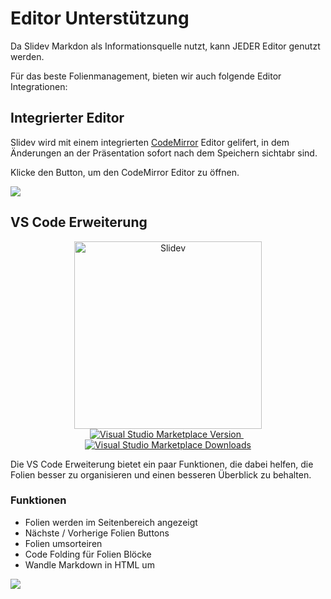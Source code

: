 # Editor Unterstützung

Da Slidev Markdon als Informationsquelle nutzt, kann JEDER Editor genutzt werden.

Für das beste Folienmanagement, bieten wir auch folgende Editor Integrationen:

## Integrierter Editor

Slidev wird mit einem integrierten [CodeMirror](https://codemirror.net/) Editor gelifert, in dem Änderungen an der Präsentation sofort nach dem Speichern sichtabr sind. 

Klicke den <carbon-edit class="inline-icon-btn"/> Button, um den CodeMirror Editor zu öffnen.

![](/screenshots/integrated-editor.png)

## VS Code Erweiterung

<p align="center">
    <a href="https://github.com/slidevjs/slidev" target="_blank">
        <img src="https://cdn.jsdelivr.net/gh/slidevjs/slidev/assets/logo-for-vscode.png" alt="Slidev" width="300"/>
    </a>
    <br>
    <a href="https://marketplace.visualstudio.com/items?itemName=antfu.slidev" target="__blank">
        <img src="https://img.shields.io/visual-studio-marketplace/v/antfu.slidev.svg?color=4EC5D4&amp;label=VS%20Code%20Marketplace&logo=visual-studio-code" alt="Visual Studio Marketplace Version" />
    </a>
    &nbsp;
    <a href="https://marketplace.visualstudio.com/items?itemName=antfu.slidev" target="__blank">
        <img src="https://img.shields.io/visual-studio-marketplace/d/antfu.slidev.svg?color=2B90B6" alt="Visual Studio Marketplace Downloads" />
    </a>
</p>

Die VS Code Erweiterung bietet ein paar Funktionen, die dabei helfen, die Folien besser zu organisieren und einen besseren Überblick zu behalten.

### Funktionen

- Folien werden im Seitenbereich angezeigt
- Nächste / Vorherige Folien Buttons
- Folien umsorteiren
- Code Folding für Folien Blöcke
- Wandle Markdown in HTML um

![](https://user-images.githubusercontent.com/11247099/116809994-cc2caa00-ab73-11eb-879f-60585747c3c9.png)

<Tweet id="1395333405345148930" />
